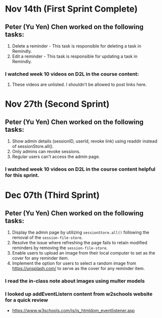 # Nov 14th (First Sprint Complete)

## Peter (Yu Yen) Chen worked on the following tasks:
1. Delete a reminder - This task is responsible for deleting a task in Remindly.
2. Edit a reminder - This task is responsible for updating a task in Remindly.

### I watched week 10 videos on D2L in the course content:
1. These videos are unlisted. I shouldn't be allowed to post links here.


# Nov 27th (Second Sprint)

## Peter (Yu Yen) Chen worked on the following tasks:
1. Show admin details (sessionID, userId, revoke link) using readdir instead of sessionStore.all().
2. Only admins can revoke sessions.
3. Regular users can't access the admin page.

### I watched week 10 videos on D2L in the course content helpful for this sprint.


# Dec 07th (Third Sprint)

## Peter (Yu Yen) Chen worked on the following tasks:
1. Display the admin page by utilizing `sessionStore.all()` following the removal of the `session-file-store`.
2. Resolve the issue where refreshing the page fails to retain modified reminders by removing the `session-file-store`.
3. Enable users to upload an image from their local computer to set as the cover for any reminder item.
4. Implement the option for users to select a random image from https://unsplash.com/ to serve as the cover for any reminder item.

### I read the in-class note about images using multer models
### I looked up addEventListern content from w2schools website for a quick review
- https://www.w3schools.com/js/js_htmldom_eventlistener.asp
